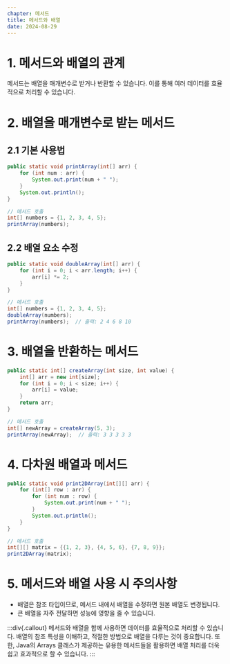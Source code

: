```yaml
---
chapter: 메서드
title: 메서드와 배열
date: 2024-08-29
---
```

# 1. 메서드와 배열의 관계
메서드는 배열을 매개변수로 받거나 반환할 수 있습니다. 이를 통해 여러 데이터를 효율적으로 처리할 수 있습니다.

# 2. 배열을 매개변수로 받는 메서드
## 2.1 기본 사용법
```java
public static void printArray(int[] arr) {
    for (int num : arr) {
        System.out.print(num + " ");
    }
    System.out.println();
}

// 메서드 호출
int[] numbers = {1, 2, 3, 4, 5};
printArray(numbers);
```

## 2.2 배열 요소 수정
```java
public static void doubleArray(int[] arr) {
    for (int i = 0; i < arr.length; i++) {
        arr[i] *= 2;
    }
}

// 메서드 호출
int[] numbers = {1, 2, 3, 4, 5};
doubleArray(numbers);
printArray(numbers);  // 출력: 2 4 6 8 10
```

# 3. 배열을 반환하는 메서드
```java
public static int[] createArray(int size, int value) {
    int[] arr = new int[size];
    for (int i = 0; i < size; i++) {
        arr[i] = value;
    }
    return arr;
}

// 메서드 호출
int[] newArray = createArray(5, 3);
printArray(newArray);  // 출력: 3 3 3 3 3
```

# 4. 다차원 배열과 메서드
```java
public static void print2DArray(int[][] arr) {
    for (int[] row : arr) {
        for (int num : row) {
            System.out.print(num + " ");
        }
        System.out.println();
    }
}

// 메서드 호출
int[][] matrix = {{1, 2, 3}, {4, 5, 6}, {7, 8, 9}};
print2DArray(matrix);
```

# 5. 메서드와 배열 사용 시 주의사항
- 배열은 참조 타입이므로, 메서드 내에서 배열을 수정하면 원본 배열도 변경됩니다.
- 큰 배열을 자주 전달하면 성능에 영향을 줄 수 있습니다.

:::div{.callout}
메서드와 배열을 함께 사용하면 데이터를 효율적으로 처리할 수 있습니다. 배열의 참조 특성을 이해하고, 적절한 방법으로 배열을 다루는 것이 중요합니다. 또한, Java의 Arrays 클래스가 제공하는 유용한 메서드들을 활용하면 배열 처리를 더욱 쉽고 효과적으로 할 수 있습니다.
:::